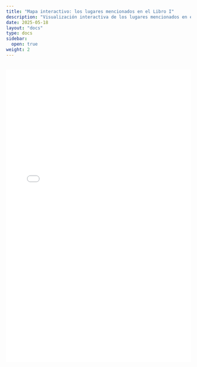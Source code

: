 ```yaml
---
title: "Mapa interactivo: los lugares mencionados en el Libro I"
description: "Visualización interactiva de los lugares mencionados en el Libro I de la Guerra del Peloponeso."
date: 2025-05-18
layout: "docs"
type: docs
sidebar:
  open: true
weight: 2
---
```

<br>

<iframe src="/tucidides/mapa_interactivo_tucidides_libro_1.html" width="100%" height="800" style="border: none;"></iframe>